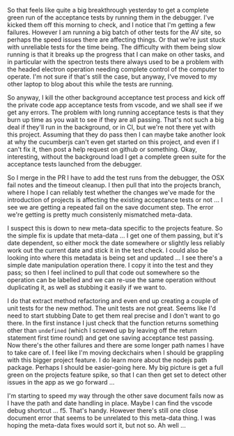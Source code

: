 So that feels like quite a big breakthrough yesterday to get a complete green run of the acceptance tests by running them in the debugger.  I've kicked them off this morning to check, and I notice that I'm getting a few failures.  However I am running a big batch of other tests for the AV site, so perhaps the speed issues there are affecting things.  Or that we're just stuck with unreliable tests for the time being.  The difficulty with them being slow running is that it breaks up the progress that I can make on other tasks, and in particular with the spectron tests there always used to be a problem with the headed electron operation needing complete control of the computer to operate.  I'm not sure if that's still the case, but anyway, I've moved to my other laptop to blog about this while the tests are running.

So anyway, I kill the other background acceptance test process and kick off the private code app acceptance tests from vscode, and we shall see if we get any errors.  The problem with long running acceptance tests is that they burn up time as you wait to see if they are all passing.  That's not such a big deal if they'll run in the background, or in CI, but we're not there yet with this project.  Assuming that they do pass then I can maybe take another look at why the cucumberjs can't even get started on this project, and even if I can't fix it, then post a help request on github or something.  Okay, interesting, without the background load I get a complete green suite for the acceptance tests launched from the debugger.

So I merge in the PR I have to add the test runs from the debugger, the OSX fail notes and the timeout cleanup.  I then pull that into the projects branch, where I hope I can reliably test whether the changes we've made for the introduction of projects is affecting the existing acceptance tests or not ... I see we are getting a repeated fail on the save document step.  The error we're getting is pretty much consistenly mismatched meta-data.

I suspect this is down to new meta-data specific to the projects feature. So the simple fix is update that meta-data ... I get one of them passing, but it's date dependent, so either mock the date somewhere or slightly less reliably work out the current date and stick it in the test check.  I could also be looking into where this metadata is being set and updated ... I see there's a simple date manipulation operation there.  I copy it into the test and they pass; so then I feel inclined to pull that code out somewhere so the operation can be labelled and we can re-use the same operation without duplicating it, as well as stubbing it easily if we want to. 

I do that extract method refactoring and even end up creating a couple of unit tests for the new method.  The unit tests are not great.  Seems like I'd need to start stubbing Date to get them real precise and I don't want to go there.  In the first instance I just check that the function returns something other than `undefined` (which I screwed up by leaving off the return statement first time round) and get one saving acceptance test passing.  Now there's the other failures and there are some longer path names I have to take care of.  I feel like I'm moving deckchairs when I should be grappling with this bigger project feature.  I do learn more about the nodejs path package.  Perhaps I should be easier-going here.  My big picture is get a full green on the projects feature spike, so that I can then get set to detect other issues in the app as we go forward ...

I'm starting to speed my way through the other save document fails now as I have the path and date handling in place.  Maybe I can find the vscode debug shortcut ... f5.  That's handy.  However there's still one close document error that seems to be unrelated to this meta-data thing.  I was hoping the meta-data fixes would sort it, but not so.  Ah well ...
